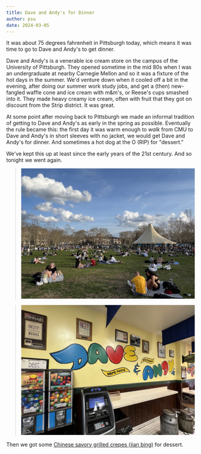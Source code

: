 ```yaml
---
title: Dave and Andy's for Dinner
author: psu
date: 2024-03-05
---
```


It was about 75 degrees fahrenheit in Pittsburgh today, which means it was time to go to
Dave and Andy's to get dinner.

Dave and Andy's is a venerable ice cream store on the campus of the University of
Pittsburgh. They opened sometime in the mid 80s when I was an undergraduate at nearby
Carnegie Mellon and so it was a fixture of the hot days in the summer. We'd venture down
when it cooled off a bit in the evening, after doing our summer work study jobs, and get a
(then) new-fangled waffle cone and ice cream with m&m's, or Reese's cups smashed into it.
They made heavy creamy ice cream, often with fruit that they got on discount from the
Strip district. It was great.

At some point after moving back to Pittsburgh we made an informal tradition of getting to
Dave and Andy's as early in the spring as possible. Eventually the rule became this: the
first day it was warm enough to _walk_ from CMU to Dave and Andy's in short sleeves with
no jacket, we would get Dave and Andy's for dinner. And sometimes a hot dog at the O (RIP)
for "dessert."

We've kept this up at least since the early years of the 21st century. And so tonight we
went again.

> <a href="../images/IMG_9671.jpeg"><img src="../images/IMG_9671.jpeg" width=500
title="It's 75F in Pittsburgh today and all the students are out on the lawn in front of the Pitt library." alt="It's 75F in Pittsburgh today and all the students are out on the lawn in front of the Pitt library."></a>

> <a href="../images/IMG_9682.jpeg"><img src="../images/IMG_9682.jpeg" width=500
title="dave and andy's" alt="the wall at dave and andy's with the logo on it"></a>

Then we got some <a
href="https://www.pennsylvasia.com/2022/10/newish-food-truck-in-oakland-hundred.html">Chinese
savory grilled crepes (jian bing)</a> for dessert.
